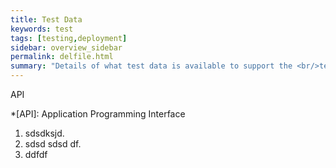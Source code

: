 ```yaml
---
title: Test Data
keywords: test
tags: [testing,deployment]
sidebar: overview_sidebar
permalink: delfile.html
summary: "Details of what test data is available to support the <br/>technical accreditation and solution assurance process"
---
```


API

*[API]: Application Programming Interface

 1. sdsdksjd.
 2. sdsd sdsd df.
 3. ddfdf 
  
